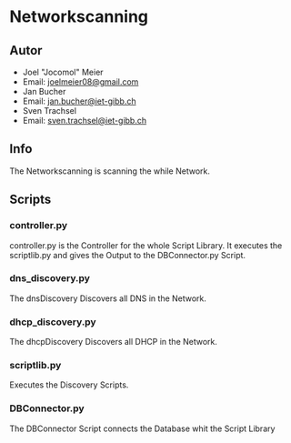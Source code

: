 # Networkscanning
## Autor
- Joel "Jocomol" Meier
- Email: joelmeier08@gmail.com
- Jan Bucher
- Email: jan.bucher@iet-gibb.ch
- Sven Trachsel
- Email: sven.trachsel@iet-gibb.ch

## Info
The Networkscanning is scanning the while Network.

## Scripts
### controller.py
controller.py is the Controller for the whole Script Library. It executes the scriptlib.py and gives the Output to the DBConnector.py Script.
### dns_discovery.py
The dnsDiscovery Discovers all DNS in the Network.
### dhcp_discovery.py
The dhcpDiscovery Discovers all DHCP in the Network.
### scriptlib.py
Executes the Discovery Scripts.
### DBConnector.py
The DBConnector Script connects the Database whit the Script Library


